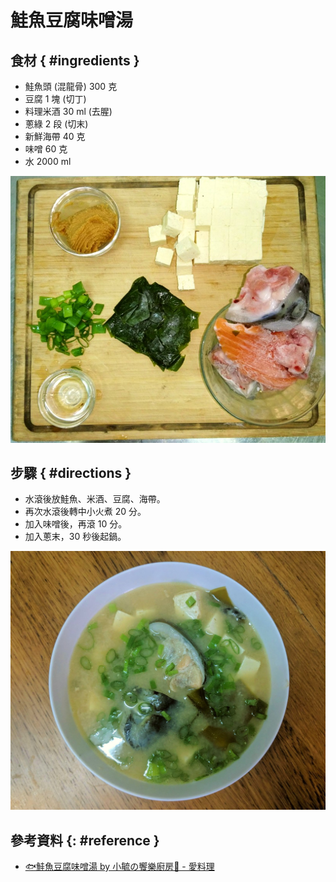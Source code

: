 # 鮭魚豆腐味噌湯

## 食材 { #ingredients }

  - 鮭魚頭 (混龍骨) 300 克
  - 豆腐 1 塊 (切丁)
  - 料理米酒 30 ml (去腥)
  - 蔥綠 2 段 (切末)
  - 新鮮海帶 40 克
  - 味噌 60 克
  - 水 2000 ml

![](imgs/salmon-head-miso-soup_ingredients.jpg)

## 步驟 { #directions }

  - 水滾後放鮭魚、米酒、豆腐、海帶。
  - 再次水滾後轉中小火煮 20 分。
  - 加入味噌後，再滾 10 分。
  - 加入蔥末，30 秒後起鍋。

![](imgs/salmon-head-miso-soup_finished.jpg)

## 參考資料 {: #reference }

  - [🐟鮭魚豆腐味噌湯 by 小毓の饗樂廚房🍳 \- 愛料理](https://icook.tw/recipes/268474)
